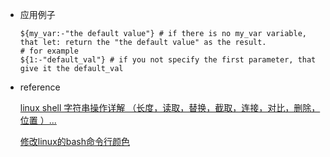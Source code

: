 *   应用例子
    ```shell
    ${my_var:-"the default value"} # if there is no my_var variable, that let: return the "the default value" as the result.
    # for example
    ${1:-"default_val"} # if you not specify the first parameter, that give it the default_val
    ```

    

*   reference

    [linux shell 字符串操作详解 （长度，读取，替换，截取，连接，对比，删除，位置 ）...](https://blog.csdn.net/iteye_5904/article/details/82545644)
    
    [修改linux的bash命令行颜色](https://blog.csdn.net/chenggang_zh/article/details/126486600)

